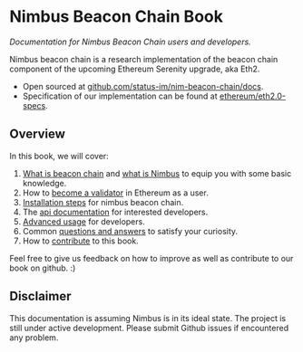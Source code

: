 # Nimbus Beacon Chain Book

_Documentation for Nimbus Beacon Chain users and developers._

Nimbus beacon chain is a research implementation of the beacon chain component of the upcoming Ethereum Serenity upgrade, aka Eth2.

- Open sourced at [github.com/status-im/nim-beacon-chain/docs](github.com/status-im/nim-beacon-chain/docs).
- Specification of our implementation can be found at [ethereum/eth2.0-specs](https://github.com/ethereum/eth2.0-specs/tree/v0.11.1#phase-0).

## Overview

In this book, we will cover:

1. [What is beacon chain](./beacon-chain.md) and [what is Nimbus](./nimbus.md) to equip you with some basic knowledge.
2. How to [become a validator](./validator.md) in Ethereum as a user.
3. [Installation steps](./install.md) for nimbus beacon chain.
4. The [api documentation](./api.md) for interested developers.
5. [Advanced usage](./advanced.md) for developers.
6. Common [questions and answers](./faq.md) to satisfy your curiosity.
7. How to [contribute](./contribute.md) to this book.

Feel free to give us feedback on how to improve as well as contribute to our book on github. :)

## Disclaimer

This documentation is assuming Nimbus is in its ideal state. The project is still under active development. Please submit Github issues if encountered any problem.

<!-- > > > TODO:

1. fill up the gitbook content
2. write questions in the faq.md page -->
